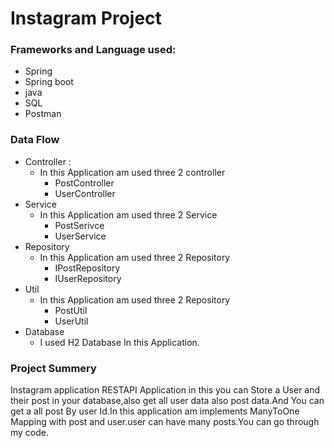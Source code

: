 # Instagram Project
### Frameworks and Language used:

  * Spring
  * Spring boot
  * java
  * SQL
  * Postman
  
### Data Flow
 * Controller :
   * In this Application am used three 2 controller
      * PostController
      * UserController
 * Service
   * In this Application am used three 2 Service
      * PostSerivce
      * UserService
 * Repository
   * In this Application am used three 2 Repository
     * IPostRepository
     * IUserRepository
 * Util
   * In this Application am used three 2 Repository
     * PostUtil
     * UserUtil
 * Database
   * I used H2 Database In this Application.
  ### Project Summery
  Instagram application RESTAPI Application in this you can Store a User and their post in your database,also get all user data also post data.And You can get a all post   By user Id.In this application am implements ManyToOne Mapping with post and user.user can have many posts.You can go through my code.
